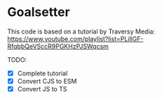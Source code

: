 # Goalsetter

This code is based on a tutorial by Traversy Media: <https://www.youtube.com/playlist?list=PLillGF-RfqbbQeVSccR9PGKHzPJSWqcsm>

TODO:
- [x] Complete tutorial
- [x] Convert CJS to ESM
- [x] Convert JS to TS
